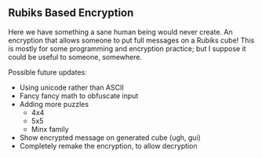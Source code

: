 <h2>Rubiks Based Encryption</h2>
<p>Here we have something a sane human being would never create. An encryption that allows someone to put full messages on a Rubiks cube! This is mostly for some programming and encryption practice; but I suppose it could be useful to someone, somewhere.</p>
<p>Possible future updates:</p>
<ul>
  <li>Using unicode rather than ASCII</li>
  <li>Fancy fancy math to obfuscate input</li>
  <li>Adding more puzzles
    <ul>
      <li>4x4</li>
      <li>5x5</li>
      <li>Minx family</li>
    </ul>
  </li>
  <li>Show encrypted message on generated cube (ugh, gui)</li>
  <li>Completely remake the encryption, to allow decryption</li>
</ul>
